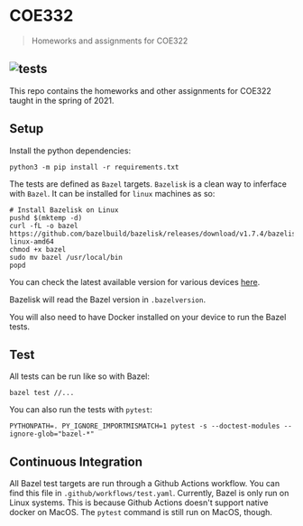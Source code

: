 # COE332
> Homeworks and assignments for COE322

![tests](https://github.com/alexwitt23/alw4364_coe332/workflows/tests/badge.svg)
----

This repo contains the homeworks and other assignments for COE322 taught in the
spring of 2021.


## Setup

Install the python dependencies:

`python3 -m pip install -r requirements.txt`

The tests are defined as `Bazel` targets. `Bazelisk` is a clean way to
inferface with `Bazel`. It can be installed for `linux` machines as so:

```
# Install Bazelisk on Linux
pushd $(mktemp -d)
curl -fL -o bazel https://github.com/bazelbuild/bazelisk/releases/download/v1.7.4/bazelisk-linux-amd64
chmod +x bazel
sudo mv bazel /usr/local/bin
popd
```
You can check the latest available version for various devices
[here](https://github.com/bazelbuild/bazelisk/releases).

Bazelisk will read the Bazel version in `.bazelversion`.

You will also need to have Docker installed on your device to run the Bazel tests.


## Test

All tests can be run like so with Bazel:

```
bazel test //...
```

You can also run the tests with `pytest`:

```
PYTHONPATH=. PY_IGNORE_IMPORTMISMATCH=1 pytest -s --doctest-modules --ignore-glob="bazel-*"
```

## Continuous Integration

All Bazel test targets are run through a Github Actions workflow. You can
find this file in `.github/workflows/test.yaml`. Currently, Bazel is only run on
Linux systems. This is because Github Actions doesn't support native docker
on MacOS. The `pytest` command is still run on MacOS, though.
